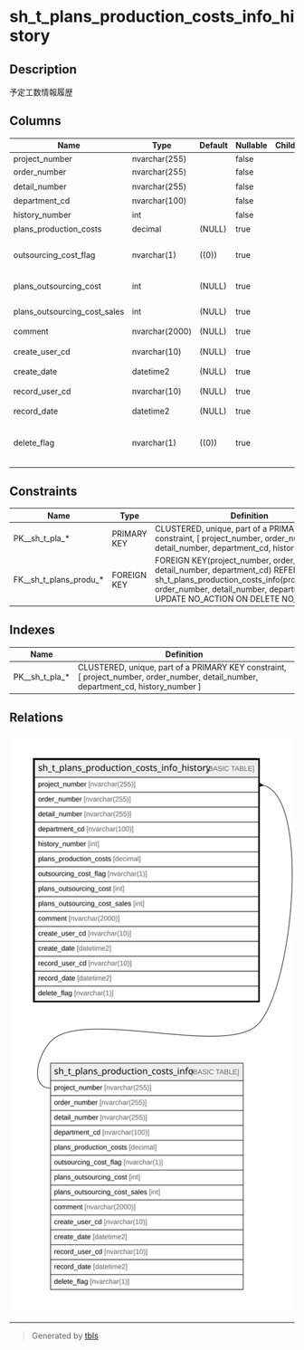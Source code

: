 # sh_t_plans_production_costs_info_history

## Description

予定工数情報履歴

## Columns

| Name | Type | Default | Nullable | Children | Parents | Comment |
| ---- | ---- | ------- | -------- | -------- | ------- | ------- |
| project_number | nvarchar(255) |  | false |  | [sh_t_plans_production_costs_info](sh_t_plans_production_costs_info.md) | PRNo. |
| order_number | nvarchar(255) |  | false |  | [sh_t_plans_production_costs_info](sh_t_plans_production_costs_info.md) | 受注No. |
| detail_number | nvarchar(255) |  | false |  | [sh_t_plans_production_costs_info](sh_t_plans_production_costs_info.md) | 明細No. |
| department_cd | nvarchar(100) |  | false |  | [sh_t_plans_production_costs_info](sh_t_plans_production_costs_info.md) | 部署ID |
| history_number | int |  | false |  |  | 履歴番号 |
| plans_production_costs | decimal | (NULL) | true |  |  | 予定工数 |
| outsourcing_cost_flag | nvarchar(1) | ((0)) | true |  |  | 外注費有無:0なし、1あり |
| plans_outsourcing_cost | int | (NULL) | true |  |  | 予定外注費 |
| plans_outsourcing_cost_sales | int | (NULL) | true |  |  | 予定外注費売上 |
| comment | nvarchar(2000) | (NULL) | true |  |  | コメント |
| create_user_cd | nvarchar(10) | (NULL) | true |  |  | 作成者コード |
| create_date | datetime2 | (NULL) | true |  |  | 作成日時 |
| record_user_cd | nvarchar(10) | (NULL) | true |  |  | 更新者コード |
| record_date | datetime2 | (NULL) | true |  |  | 更新日時 |
| delete_flag | nvarchar(1) | ((0)) | true |  |  | 削除フラグ:0未削除、1削除済 |

## Constraints

| Name | Type | Definition |
| ---- | ---- | ---------- |
| PK__sh_t_pla_* | PRIMARY KEY | CLUSTERED, unique, part of a PRIMARY KEY constraint, [ project_number, order_number, detail_number, department_cd, history_number ] |
| FK__sh_t_plans_produ_* | FOREIGN KEY | FOREIGN KEY(project_number, order_number, detail_number, department_cd) REFERENCES sh_t_plans_production_costs_info(project_number, order_number, detail_number, department_cd) ON UPDATE NO_ACTION ON DELETE NO_ACTION |

## Indexes

| Name | Definition |
| ---- | ---------- |
| PK__sh_t_pla_* | CLUSTERED, unique, part of a PRIMARY KEY constraint, [ project_number, order_number, detail_number, department_cd, history_number ] |

## Relations

![er](sh_t_plans_production_costs_info_history.svg)

---

> Generated by [tbls](https://github.com/k1LoW/tbls)
